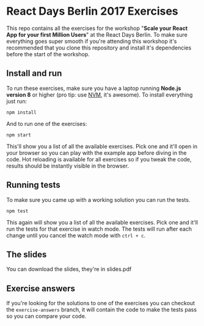 # React Days Berlin 2017 Exercises
This repo contains all the exercises for the workshop "**Scale your React App for your first Million Users**" at the React Days Berlin. To make sure everything goes super smooth if you're attending this workshop it's recommended that you clone this repository and install it's dependencies before the start of the workshop.

## Install and run
To run these exercises, make sure you have a laptop running **Node.js version 8** or higher (pro tip: use [NVM](https://github.com/creationix/nvm#install-script), it's awesome). To install everything just run:

```
npm install
```

And to run one of the exercises:

```
npm start
```

This'll show you a list of all the available exercises. Pick one and it'll open in your browser so you can play with the example app before diving in the code. Hot reloading is available for all exercises so if you tweak the code, results should be instantly visible in the browser.

## Running tests
To make sure you came up with a working solution you can run the tests.

```
npm test
```

This again will show you a list of all the available exercises. Pick one and it'll run the tests for that exercise in watch mode. The tests will run after each change until you cancel the watch mode with `ctrl + c`.

## The slides
You can download the slides, they're in slides.pdf

## Exercise answers
If you're looking for the solutions to one of the exercises you can checkout the `exercise-answers` branch, it will contain the code to make the tests pass so you can compare your code.
